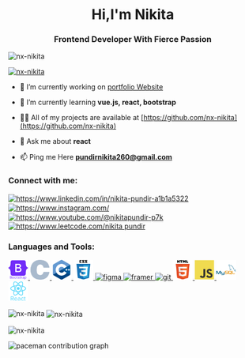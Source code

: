 <h1 align="center">Hi,I'm Nikita</h1>
<h3 align="center">Frontend Developer With Fierce Passion</h3>

<p align="left"> <img src="https://komarev.com/ghpvc/?username=nx-nikita&label=Profile%20views&color=0e75b6&style=flat" alt="nx-nikita" /> </p>

<p align="left"> <a href="https://github.com/ryo-ma/github-profile-trophy"><img src="https://github-profile-trophy.vercel.app/?username=nx-nikita" alt="nx-nikita" /></a> </p>

- 🔭 I’m currently working on [portfolio Website](https://github.com/nx-nikita/myportfolio.io)

- 🌱 I’m currently learning **vue.js, react, bootstrap**

- 👨‍💻 All of my projects are available at [https://github.com/nx-nikita](https://github.com/nx-nikita)

- 💬 Ask me about **react**

- 📫 Ping me Here **pundirnikita260@gmail.com**

<h3 align="left">Connect with me:</h3>
<p align="left">
<a href="https://linkedin.com/in/https://www.linkedin.com/in/nikita-pundir-a1b1a5322" target="blank"><img align="center" src="https://raw.githubusercontent.com/rahuldkjain/github-profile-readme-generator/master/src/images/icons/Social/linked-in-alt.svg" alt="https://www.linkedin.com/in/nikita-pundir-a1b1a5322" height="30" width="40" /></a>
<a href="https://instagram.com/https://www.instagram.com/" target="blank"><img align="center" src="https://raw.githubusercontent.com/rahuldkjain/github-profile-readme-generator/master/src/images/icons/Social/instagram.svg" alt="https://www.instagram.com/" height="30" width="40" /></a>
<a href="https://www.youtube.com/c/https://www.youtube.com/@nikitapundir-p7k" target="blank"><img align="center" src="https://raw.githubusercontent.com/rahuldkjain/github-profile-readme-generator/master/src/images/icons/Social/youtube.svg" alt="https://www.youtube.com/@nikitapundir-p7k" height="30" width="40" /></a>
<a href="https://www.leetcode.com/https://www.leetcode.com/nikita pundir" target="blank"><img align="center" src="https://raw.githubusercontent.com/rahuldkjain/github-profile-readme-generator/master/src/images/icons/Social/leet-code.svg" alt="https://www.leetcode.com/nikita pundir" height="30" width="40" /></a>
</p>

<h3 align="left">Languages and Tools:</h3>
<p align="left"> <a href="https://getbootstrap.com" target="_blank" rel="noreferrer"> <img src="https://raw.githubusercontent.com/devicons/devicon/master/icons/bootstrap/bootstrap-plain-wordmark.svg" alt="bootstrap" width="40" height="40"/> </a> <a href="https://www.cprogramming.com/" target="_blank" rel="noreferrer"> <img src="https://raw.githubusercontent.com/devicons/devicon/master/icons/c/c-original.svg" alt="c" width="40" height="40"/> </a> <a href="https://www.w3schools.com/cpp/" target="_blank" rel="noreferrer"> <img src="https://raw.githubusercontent.com/devicons/devicon/master/icons/cplusplus/cplusplus-original.svg" alt="cplusplus" width="40" height="40"/> </a> <a href="https://www.w3schools.com/css/" target="_blank" rel="noreferrer"> <img src="https://raw.githubusercontent.com/devicons/devicon/master/icons/css3/css3-original-wordmark.svg" alt="css3" width="40" height="40"/> </a> <a href="https://www.figma.com/" target="_blank" rel="noreferrer"> <img src="https://www.vectorlogo.zone/logos/figma/figma-icon.svg" alt="figma" width="40" height="40"/> </a> <a href="https://www.framer.com/" target="_blank" rel="noreferrer"> <img src="https://www.vectorlogo.zone/logos/framer/framer-icon.svg" alt="framer" width="40" height="40"/> </a> <a href="https://git-scm.com/" target="_blank" rel="noreferrer"> <img src="https://www.vectorlogo.zone/logos/git-scm/git-scm-icon.svg" alt="git" width="40" height="40"/> </a> <a href="https://www.w3.org/html/" target="_blank" rel="noreferrer"> <img src="https://raw.githubusercontent.com/devicons/devicon/master/icons/html5/html5-original-wordmark.svg" alt="html5" width="40" height="40"/> </a> <a href="https://developer.mozilla.org/en-US/docs/Web/JavaScript" target="_blank" rel="noreferrer"> <img src="https://raw.githubusercontent.com/devicons/devicon/master/icons/javascript/javascript-original.svg" alt="javascript" width="40" height="40"/> </a> <a href="https://www.mysql.com/" target="_blank" rel="noreferrer"> <img src="https://raw.githubusercontent.com/devicons/devicon/master/icons/mysql/mysql-original-wordmark.svg" alt="mysql" width="40" height="40"/> </a> <a href="https://reactjs.org/" target="_blank" rel="noreferrer"> <img src="https://raw.githubusercontent.com/devicons/devicon/master/icons/react/react-original-wordmark.svg" alt="react" width="40" height="40"/> </a> </p>

<p><img align="left" src="https://github-readme-stats.vercel.app/api/top-langs?username=nx-nikita&show_icons=true&locale=en&layout=compact" alt="nx-nikita" /></p>

<p>&nbsp;<img align="center" src="https://github-readme-stats.vercel.app/api?username=nx-nikita&show_icons=true&locale=en" alt="nx-nikita" /></p>

<p><img align="center" src="https://github-readme-streak-stats.herokuapp.com/?user=nx-nikita&" alt="nx-nikita" /></p>



<picture>
  <source media="(prefers-color-scheme: dark)" srcset="https://raw.githubusercontent.com/nx-nikita/nx-nikita/output/pacman-contribution-graph-dark.svg">
  <source media="(prefers-color-scheme: light)" srcset="https://raw.githubusercontent.com/nx-nikita/nx-nikita/output/pacman-contribution-graph.svg">
  <img alt="paceman contribution graph" src="https://raw.githubusercontent.com/nx-nikita/nx-nikita/output/pacman-contribution-graph.svg">
</picture>

###









